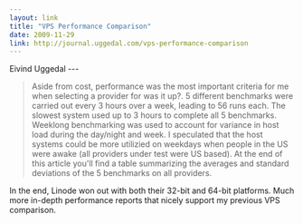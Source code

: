 ```yaml
---
layout: link
title: "VPS Performance Comparison"
date: 2009-11-29
link: http://journal.uggedal.com/vps-performance-comparison
---
```


Eivind Uggedal ---
  
> Aside from cost, performance was the most important criteria for me when selecting a provider for was it up?. 5 different benchmarks were carried out every 3 hours over a week, leading to 56 runs each. The slowest system used up to 3 hours to complete all 5 benchmarks. Weeklong benchmarking was used to account for variance in host load during the day/night and week. I speculated that the host systems could be more utilizied on weekdays when people in the US were awake (all providers under test were US based). At the end of this article you'll find a table summarizing the averages and standard deviations of the 5 benchmarks on all providers.

In the end, Linode won out with both their 32-bit and 64-bit platforms. Much more in-depth performance reports that nicely support my previous VPS comparison.